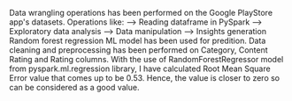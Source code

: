 Data wrangling operations has been performed on the Google PlayStore app's datasets. Operations like:
  --> Reading dataframe in PySpark
  --> Exploratory data analysis
  --> Data manipulation
  --> Insights generation
Random forest regression ML model has been used for predition. Data cleaning and preprocessing has been performed on Category, Content Rating and Rating columns. With the use of RandomForestRegressor model from pyspark.ml.regression library, I have calculated Root Mean Square Error value that comes up to be 0.53. Hence, the value is closer to zero so can be considered as a good value.
